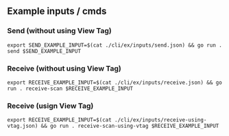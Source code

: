 ## Example inputs / cmds

### Send (without using View Tag)

```
export SEND_EXAMPLE_INPUT=$(cat ./cli/ex/inputs/send.json) && go run . send $SEND_EXAMPLE_INPUT
```

### Receive (without using View Tag)

```
export RECEIVE_EXAMPLE_INPUT=$(cat ./cli/ex/inputs/receive.json) && go run . receive-scan $RECEIVE_EXAMPLE_INPUT
```

### Receive (usign View Tag)

```
export RECEIVE_EXAMPLE_INPUT=$(cat ./cli/ex/inputs/receive-using-vtag.json) && go run . receive-scan-using-vtag $RECEIVE_EXAMPLE_INPUT
```

